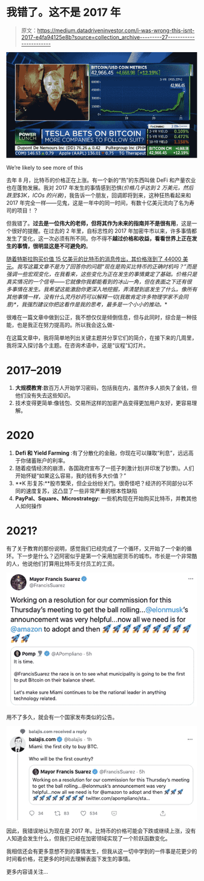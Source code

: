 # 我错了。这不是 2017 年

> 原文：<https://medium.datadriveninvestor.com/i-was-wrong-this-isnt-2017-e4fa94125e8b?source=collection_archive---------27----------------------->

![](img/b5d039faa7c29788dc727be62a2c3d68.png)

We’re likely to see more of this

去年 8 月，比特币的价格正在上涨。有一个新的“热”的东西叫做 DeFi 和产量农业也在蓬勃发展。我对 2017 年发生的事情感到恐惧(*价格几乎达到 2 万美元，然后跌至$3K，ICOs 的兴衰)*，我告诉一个朋友，回调即将到来，这种狂热看起来和 2017 年完全一样——见鬼，这是一年中的同一时间，有数十亿美元流向了名为寿司的项目！？

但我错了。**过去是一位伟大的老师，但将其作为未来的指南并不是很有用**，这是一个很好的提醒。在过去的 2 年里，自标志性的 2017 年加密牛市以来，许多事情都发生了变化，这一次必须有所不同。你不得不**越过价格和收益，看看世界上正在发生的事情，很明显这是不可避免的**。

[随着特斯拉购买价值 15 亿美元的比特币的消息传出，其价格涨到了 44000 美元](https://www.cnbc.com/2021/02/08/tesla-buys-1point5-billion-in-bitcoin.html)。**我写这篇文章不是为了回答你的问题“现在是购买比特币的正确时机吗？”而是强调一些宏观变化，在我看来，这些变化为正在发生的事情奠定了基础。价格只是真实情况的一个信号——它就像你我都能看到的冰山一角，但在表面之下还有很多事情在发生。我希望这能激励你更深入地挖掘，弄清楚到底发生了什么。像所有其他事情一样，没有什么灵丹妙药可以解释一切*(我敢肯定许多物理学家不会同意)*，我强烈建议你把这看作是我的思考，最多是一个小小的推动。**

很难在一篇文章中做到公正，我不想仅仅是倾倒信息，但与此同时，综合是一种技能，也是我正在努力提高的。所以我会这么做-

在这篇文章中，我将简单地列出关键主题并分享它们的简介，在接下来的几周里，我将深入探讨各个主题。在咨询术语中，这是“议程”幻灯片。

# 2017–2019

1.  **大规模教育**:数百万人开始学习密码，包括我在内，虽然许多人损失了金钱，但他们没有失去这些知识。
2.  技术变得更简单:像钱包、交易所这样的加密产品变得更加用户友好，更容易理解。

# 2020

1.  **Defi 和 Yield Farming** :有了分散化的金融，你现在可以赚取“利息”，远远高于你储蓄账户的利率。
2.  随着疫情经济的崩溃，各国政府宣布了一揽子刺激计划(并印发了钞票)。人们开始怀疑“如果这么容易，我的钱有多大价值？”
3.  **K 形复苏:**股市繁荣，但企业纷纷关门。很奇怪吧？经济的不同部分以不同的速度复苏，这凸显了一些非常严重的根本性缺陷
4.  **PayPal、Square、Microstrategy:** 一些机构现在开始购买比特币，并教其他人如何操作

# 2021?

有了关于教育的那份说明，感觉我们已经完成了一个循环，又开始了一个新的循环。下一步是什么？迈阿密似乎是第一个采用加密货币的城市。市长是一个非常酷的人，他说他们打算用比特币支付员工的工资。

![](img/028132ba2b94064743e8cf930f03be73.png)

用不了多久，就会有一个国家发布类似的公告。

![](img/1a2c4b818ed3251392821b56a469e4f4.png)

因此，我错误地认为现在是 2017 年。比特币的价格可能会下跌或继续上涨，没有人知道会发生什么，但我们已经在加密领域实现了一个阶跃函数变化。

我相信还会有更多意想不到的事情发生，但我从这一切中学到的一件事是花更少的时间看价格，花更多的时间去理解表面下发生的事情。

更多内容请关注…